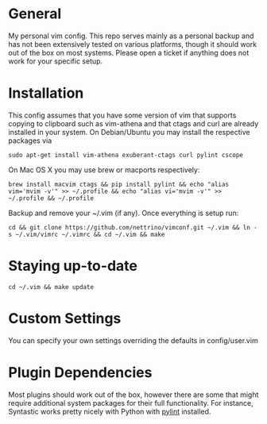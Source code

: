 General
=======

My personal vim config. This repo serves mainly as a personal backup and has
not been extensively tested on various platforms, though it should work out
of the box on most systems. Please open a ticket if anything does not work
for your specific setup.

Installation
============

This config assumes that you have some version of vim that supports copying
to clipboard such as vim-athena and that ctags and curl are already installed
in your system. On Debian/Ubuntu you may install the respective packages via

    sudo apt-get install vim-athena exuberant-ctags curl pylint cscope

On Mac OS X you may use brew or macports respectively:

    brew install macvim ctags && pip install pylint && echo "alias vim='mvim -v'" >> ~/.profile && echo "alias vi='mvim -v'" >> ~/.profile && ~/.profile

Backup and remove your ~/.vim (if any). Once everything is setup run:

    cd && git clone https://github.com/nettrino/vimconf.git ~/.vim && ln -s ~/.vim/vimrc ~/.vimrc && cd ~/.vim && make

Staying up-to-date
==================

    cd ~/.vim && make update

Custom Settings
===============

You can specify your own settings overriding the defaults in config/user.vim

Plugin Dependencies
===================

Most plugins should work out of the box, however there are some that might require
additional system packages for their full functionality. For instance, Syntastic
works pretty nicely with Python with <a href="https://www.pylint.org/#install"
target="_blank">pylint</a> installed.
